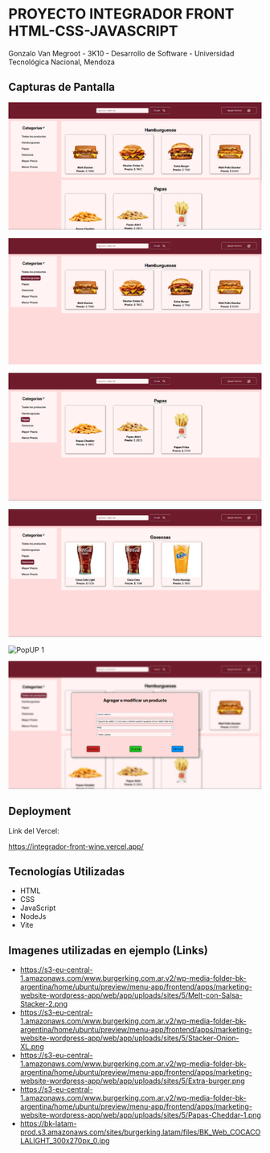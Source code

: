 # PROYECTO INTEGRADOR FRONT HTML-CSS-JAVASCRIPT
Gonzalo Van Megroot - 3K10 - Desarrollo de Software - Universidad Tecnológica Nacional, Mendoza

## Capturas de Pantalla
![Principal](./capturas/principal1.png)

![Hamburguesas](./capturas/burger.png)

![Papas](./capturas/papas.png)

![Gaseosas](./capturas/gaseosas.png)

![PopUP 1](./capturas/popup.png.png)

![PopUP 2](./capturas/popup2.png)

## Deployment

Link del Vercel:

https://integrador-front-wine.vercel.app/

## Tecnologías Utilizadas

- HTML
- CSS
- JavaScript
- NodeJs
- Vite

## Imagenes utilizadas en ejemplo (Links)

- https://s3-eu-central-1.amazonaws.com/www.burgerking.com.ar.v2/wp-media-folder-bk-argentina/home/ubuntu/preview/menu-app/frontend/apps/marketing-website-wordpress-app/web/app/uploads/sites/5/Melt-con-Salsa-Stacker-2.png
- https://s3-eu-central-1.amazonaws.com/www.burgerking.com.ar.v2/wp-media-folder-bk-argentina/home/ubuntu/preview/menu-app/frontend/apps/marketing-website-wordpress-app/web/app/uploads/sites/5/Stacker-Onion-XL.png
- https://s3-eu-central-1.amazonaws.com/www.burgerking.com.ar.v2/wp-media-folder-bk-argentina/home/ubuntu/preview/menu-app/frontend/apps/marketing-website-wordpress-app/web/app/uploads/sites/5/Extra-burger.png
- https://s3-eu-central-1.amazonaws.com/www.burgerking.com.ar.v2/wp-media-folder-bk-argentina/home/ubuntu/preview/menu-app/frontend/apps/marketing-website-wordpress-app/web/app/uploads/sites/5/Papas-Cheddar-1.png
- https://bk-latam-prod.s3.amazonaws.com/sites/burgerking.latam/files/BK_Web_COCACOLALIGHT_300x270px_0.jpg

